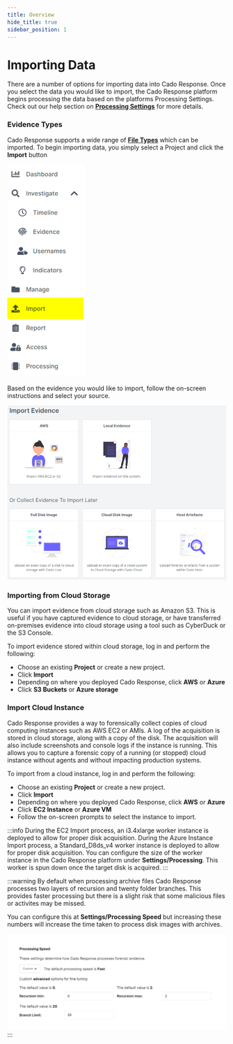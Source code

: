 ```yaml
---
title: Overview
hide_title: true
sidebar_position: 1
---
```


# Importing Data
There are a number of options for importing data into Cado Response. Once you select the data you would like to import, the Cado Response platform begins processing the data based on the platforms Processing Settings.  Check out our help section on **[Processing Settings](../../manage/workers.md#processing)** for more details.

### Evidence Types
Cado Response supports a wide range of **[File Types](data-types/filetypes.md)** which can be imported.  To begin importing data, you simply select a Project and click the **Import** button 

![Import Button](/img/import-button.png)

Based on the evidence you would like to import, follow the on-screen instructions and select your source.

![Import Data](/img/import.png)

### Importing from Cloud Storage
You can import evidence from cloud storage such as Amazon S3. This is useful if you have captured evidence to cloud storage, or have transferred on-premises evidence into cloud storage using a tool such as CyberDuck or the S3 Console.

To import evidence stored within cloud storage, log in and perform the following:
- Choose an existing **Project** or create a new project.
- Click **Import**
- Depending on where you deployed Cado Response, click **AWS** or **Azure**
- Click **S3 Buckets** or **Azure storage**

### Import Cloud Instance
Cado Response provides a way to forensically collect copies of cloud computing instances such as AWS EC2 or AMIs. A log of the acquisition is stored in cloud storage, along with a copy of the disk. The acquisition will also include screenshots and console logs if the instance is running.  This allows you to capture a forensic copy of a running (or stopped) cloud instance without agents and without impacting production systems.

To import from a cloud instance, log in and perform the following:
- Choose an existing **Project** or create a new project.
- Click **Import**
- Depending on where you deployed Cado Response, click **AWS** or **Azure**
- Click **EC2 Instance** or **Azure VM**
- Follow the on-screen prompts to select the instance to import.

:::info
During the EC2 Import process, an i3.4xlarge worker instance is deployed to allow for proper disk acquisition. During the Azure Instance Import process, a Standard_D8ds_v4 worker instance is deployed to allow for proper disk acquisition. You can configure the size of the worker instance in the Cado Response platform under **Settings/Processing**. This worker is spun down once the target disk is acquired.
:::

:::warning
By default when processing archive files Cado Response processes two layers of recursion and twenty folder branches. This provides faster processing but there is a slight risk that some malicious files or activites may be missed.

You can configure this at **Settings/Processing Speed** but increasing these numbers will increase the time taken to process disk images with archives.

![Processing Speed](/img/settings-processing-speed.png)
:::
